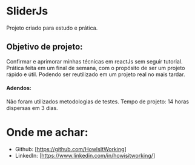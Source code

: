 # SliderJs

Projeto criado para estudo e prática.

## Objetivo de projeto:

Confirmar e aprimorar minhas técnicas em reactJs sem seguir tutorial. Prática feita em um final de semana, com o propósito de ser um projeto rápido e útil. Podendo ser reutilizado em um projeto real no mais tardar.

#### Adendos:

Não foram utilizados metodologias de testes.
Tempo de projeto: 14 horas dispersas em 3 dias.


# Onde me achar:

 - Github: [https://github.com/HowIsItWorking]
 - LinkedIn: [https://www.linkedin.com/in/howisitworking/]